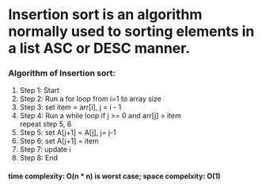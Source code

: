 # Insertion sort is an algorithm normally used to sorting elements in a list ASC or DESC manner.

### Algorithm of Insertion sort:
1. Step 1: Start
2. Step 2: Run a for loop from i=1 to array size
3. Step 3: set item = arr[i], j = i - 1
4. Step 4: Run a while loop if j >= 0 and arr[j] > item <br>
           repeat step 5, 6
5. Step 5: set A[j+1] = A[j], j= j-1
6. Step 6: set A[j+1] = item
7. Step 7: update i
8. Step 8: End

#### time complexity: O(n * n) is worst case; space compelxity: O(1)